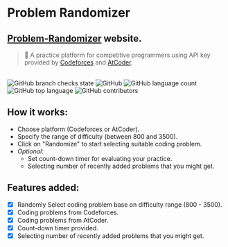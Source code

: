 # Problem Randomizer
## [Problem-Randomizer](https://decsp.github.io/Problem-Randomizer/) website.
> :metal: A practice platform for competitive programmers
> using API key provided by [Codeforces](https://codeforces.com/) and [AtCoder](https://atcoder.jp/).

\
![GitHub branch checks state](https://img.shields.io/github/checks-status/DecSP/Problem-Randomizer/master)
![GitHub](https://img.shields.io/github/license/DecSP/Problem-Randomizer)
![GitHub language count](https://img.shields.io/github/languages/count/DecSP/Problem-Randomizer)
![GitHub top language](https://img.shields.io/github/languages/top/DecSP/Problem-Randomizer)
![GitHub contributors](https://img.shields.io/github/contributors/DecSP/Problem-Randomizer)

## How it works:
  - Choose platform (Codeforces or AtCoder).
  - Specify the range of difficulty (between 800 and 3500).
  - Click on "Randomize" to start selecting suitable coding problem.
  - *Optional*:
    - Set count-down timer for evaluating your practice.
    - Selecting number of recently added problems that you might get.

## Features added:
  - [X] Randomly Select coding problem base on difficulty range (800 - 3500).
  - [X] Coding problems from Codeforces.
  - [X] Coding problems from AtCoder.
  - [X] Count-down timer provided.
  - [X] Selecting number of recently added problems that you might get.
